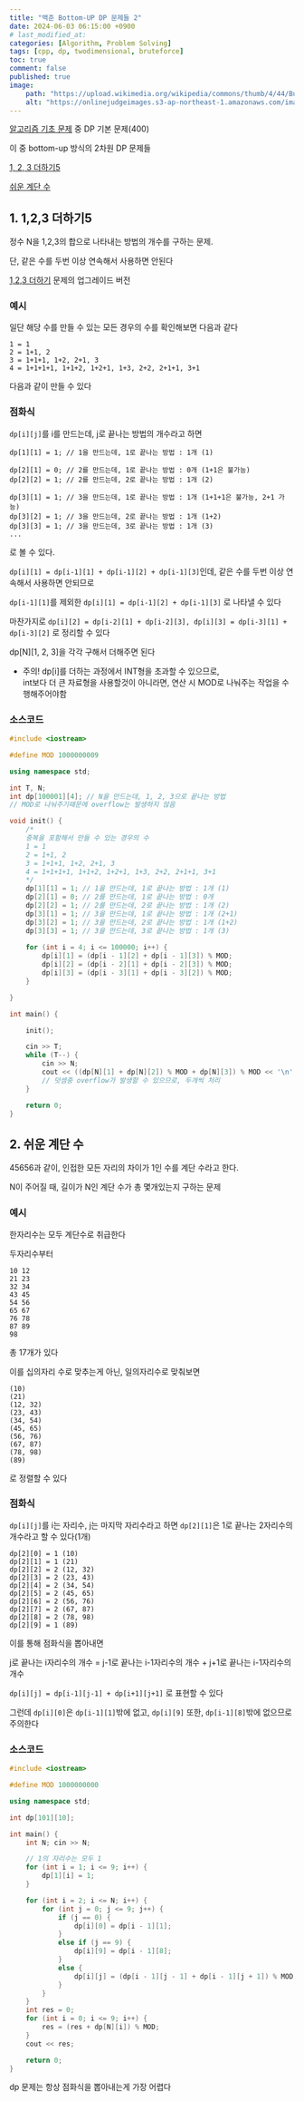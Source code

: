 ```yaml
---
title: "백준 Bottom-UP DP 문제들 2"
date: 2024-06-03 06:15:00 +0900
# last_modified_at: 
categories: [Algorithm, Problem Solving] 
tags: [cpp, dp, twodimensional, bruteforce] 
toc: true
comment: false
published: true
image:
    path: "https://upload.wikimedia.org/wikipedia/commons/thumb/4/44/Bucuresti%2C_Romania._MUZEUL_NATIONAL_COTROCENI._Scara_interioara._%28B-II-a-A-19152%29_%283%29.jpg/800px-Bucuresti%2C_Romania._MUZEUL_NATIONAL_COTROCENI._Scara_interioara._%28B-II-a-A-19152%29_%283%29.jpg"
    alt: "https://onlinejudgeimages.s3-ap-northeast-1.amazonaws.com/images/boj-og.png"
---
```


[알고리즘 기초 문제](https://jinhg0214.github.io/posts/problems/) 중 DP 기본 문제(400)

이 중 bottom-up 방식의 2차원 DP 문제들

[1, 2, 3 더하기5](https://www.acmicpc.net/problem/15990)

[쉬운 계단 수](https://www.acmicpc.net/problem/10844)

## 1. 1,2,3 더하기5

정수 N을 1,2,3의 합으로 나타내는 방법의 개수를 구하는 문제.

단, 같은 수를 두번 이상 연속해서 사용하면 안된다

[1,2,3 더하기](https://www.acmicpc.net/problem/9095) 문제의 업그레이드 버전

### 예시

일단 해당 수를 만들 수 있는 모든 경우의 수를 확인해보면 다음과 같다

```
1 = 1
2 = 1+1, 2
3 = 1+1+1, 1+2, 2+1, 3
4 = 1+1+1+1, 1+1+2, 1+2+1, 1+3, 2+2, 2+1+1, 3+1
```

다음과 같이 만들 수 있다

### 점화식

`dp[i][j]`를 i를 만드는데, j로 끝나는 방법의 개수라고 하면 
```
dp[1][1] = 1; // 1을 만드는데, 1로 끝나는 방법 : 1개 (1)

dp[2][1] = 0; // 2를 만드는데, 1로 끝나는 방법 : 0개 (1+1은 불가능)
dp[2][2] = 1; // 2를 만드는데, 2로 끝나는 방법 : 1개 (2)

dp[3][1] = 1; // 3을 만드는데, 1로 끝나는 방법 : 1개 (1+1+1은 불가능, 2+1 가능)
dp[3][2] = 1; // 3을 만드는데, 2로 끝나는 방법 : 1개 (1+2)
dp[3][3] = 1; // 3을 만드는데, 3로 끝나는 방법 : 1개 (3)
...
```
로 볼 수 있다.

`dp[i][1] = dp[i-1][1] + dp[i-1][2] + dp[i-1][3]`인데, 같은 수를 두번 이상 연속해서 사용하면 안되므로

`dp[i-1][1]`를 제외한 `dp[i][1] = dp[i-1][2] + dp[i-1][3]` 로 나타낼 수 있다

마찬가지로 `dp[i][2] = dp[i-2][1] + dp[i-2][3], dp[i][3] = dp[i-3][1] + dp[i-3][2]` 로 정리할 수 있다

dp[N][1, 2, 3]을 각각 구해서 더해주면 된다

- 주의! dp[i]를 더하는 과정에서 INT형을 초과할 수 있으므로,   
int보다 더 큰 자료형을 사용할것이 아니라면, 연산 시 MOD로 나눠주는 작업을 수행해주어야함

### 소스코드
```cpp
#include <iostream>

#define MOD 1000000009

using namespace std;

int T, N;
int dp[100001][4]; // N을 만드는데, 1, 2, 3으로 끝나는 방법
// MOD로 나눠주기때문에 overflow는 발생하지 않음 

void init() {
	/*
	중복을 포함해서 만들 수 있는 경우의 수 
	1 = 1
	2 = 1+1, 2
	3 = 1+1+1, 1+2, 2+1, 3
	4 = 1+1+1+1, 1+1+2, 1+2+1, 1+3, 2+2, 2+1+1, 3+1
	*/
	dp[1][1] = 1; // 1을 만드는데, 1로 끝나는 방법 : 1개 (1)
	dp[2][1] = 0; // 2를 만드는데, 1로 끝나는 방법 : 0개
	dp[2][2] = 1; // 2를 만드는데, 2로 끝나는 방법 : 1개 (2)
	dp[3][1] = 1; // 3을 만드는데, 1로 끝나는 방법 : 1개 (2+1)
	dp[3][2] = 1; // 3을 만드는데, 2로 끝나는 방법 : 1개 (1+2)
	dp[3][3] = 1; // 3을 만드는데, 3로 끝나는 방법 : 1개 (3)
	
	for (int i = 4; i <= 100000; i++) {
		dp[i][1] = (dp[i - 1][2] + dp[i - 1][3]) % MOD;
		dp[i][2] = (dp[i - 2][1] + dp[i - 2][3]) % MOD;
		dp[i][3] = (dp[i - 3][1] + dp[i - 3][2]) % MOD;
	}

}

int main() {

	init();

	cin >> T;
	while (T--) {
		cin >> N;
		cout << ((dp[N][1] + dp[N][2]) % MOD + dp[N][3]) % MOD << '\n';
		// 덧셈중 overflow가 발생할 수 있으므로, 두개씩 처리
	}

	return 0;
}
```

## 2. 쉬운 계단 수

45656과 같이, 인접한 모든 자리의 차이가 1인 수를 계단 수라고 한다.

N이 주어질 때, 길이가 N인 계단 수가 총 몇개있는지 구하는 문제

### 예시

한자리수는 모두 계단수로 취급한다

두자리수부터
```
10 12
21 23
32 34
43 45
54 56
65 67
76 78
87 89
98 
```
총 17개가 있다

이를 십의자리 수로 맞추는게 아닌, 일의자리수로 맞춰보면

```
(10)
(21)
(12, 32)
(23, 43)
(34, 54)
(45, 65)
(56, 76)
(67, 87)
(78, 98)
(89)
```
로 정렬할 수 있다

### 점화식

`dp[i][j]`를 i는 자리수, j는 마지막 자리수라고 하면
`dp[2][1]`은 1로 끝나는 2자리수의 개수라고 할 수 있다(1개)

```
dp[2][0] = 1 (10)
dp[2][1] = 1 (21)
dp[2][2] = 2 (12, 32)
dp[2][3] = 2 (23, 43)
dp[2][4] = 2 (34, 54)
dp[2][5] = 2 (45, 65)
dp[2][6] = 2 (56, 76)
dp[2][7] = 2 (67, 87)
dp[2][8] = 2 (78, 98)
dp[2][9] = 1 (89)
```
이를 통해 점화식을 뽑아내면

j로 끝나는 i자리수의 개수 = j-1로 끝나는 i-1자리수의 개수 + j+1로 끝나는 i-1자리수의 개수

`dp[i][j] = dp[i-1][j-1] + dp[i+1][j+1]` 로 표현할 수 있다

그런데 `dp[i][0]`은 `dp[i-1][1]`밖에 없고, `dp[i][9]` 또한, `dp[i-1][8]`밖에 없으므로 주의한다

### 소스코드

```c++
#include <iostream>

#define MOD 1000000000

using namespace std;

int dp[101][10];

int main() {
	int N; cin >> N;

	// 1의 자리수는 모두 1
	for (int i = 1; i <= 9; i++) {
		dp[1][i] = 1;
	}

	for (int i = 2; i <= N; i++) {
		for (int j = 0; j <= 9; j++) {
			if (j == 0) {
				dp[i][0] = dp[i - 1][1];
			}
			else if (j == 9) {
				dp[i][9] = dp[i - 1][8];
			}
			else {
				dp[i][j] = (dp[i - 1][j - 1] + dp[i - 1][j + 1]) % MOD;
			}
		}
	}
	int res = 0;
	for (int i = 0; i <= 9; i++) {
		res = (res + dp[N][i]) % MOD;
	}
	cout << res;

	return 0;
}
```

dp 문제는 항상 점화식을 뽑아내는게 가장 어렵다